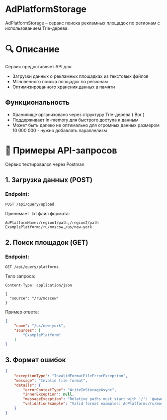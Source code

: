 # AdPlatformStorage

AdPlatformStorage – сервис поиска рекламных площадок по регионам с использованием Trie-дерева.

# 🔍 Описание

Сервис предоставляет API для:

- Загрузки данных о рекламных площадках из текстовых файлов
- Мгновенного поиска площадок по регионам
- Оптимизированного хранения данных в памяти

## Функциональность

- Хранилище организовано через структуру Trie-дерева ( Bor )
- Поддерживает In-memory для быстрого доступа к данным
- Может быть далеко не оптимально для огромных данных размером 10 000 000 - нужно добавлять параллелизм

# 📌 Примеры API-запросов

Сервис тестировался через Postman

## 1. Загрузка данных (POST)

### Endpoint:

```POST /api/query/upload```

Принимает .txt файл формата:

```
AdPlatformName:/region1/path,/region2/path
ExamplePlatform:/ru/moscow,/us/new-york
```

## 2. Поиск площадок (GET)

### Endpoint:

```GET /api/query/platforms```

Тело запроса:

```http
Content-Type: application/json

{
  "source": "/ru/moscow"
}
```

Пример ответа:

```JSON
{
    "name": "/us/new-york",
    "sources": [
        "ExamplePlatform"
    ]
}
```

## 3. Формат ошибок

```JSON
{
    "exceptionType": "InvalidFormatFileErrorException",
    "message": "Invalid file format",
    "details": {
        "errorContextType": "WriteInStorageAsync",
        "innerException": null,
        "messageException": "Relative paths must start with '/': 'фывыфвф/us/new-york'",
        "validationExample": "Valid format examples: AdPlatform:/ru/moscow ; Campaign_123:/ny/summer-sale,/la/fall-offer ; Test:/lon/price?id=123"
    }
}
```




